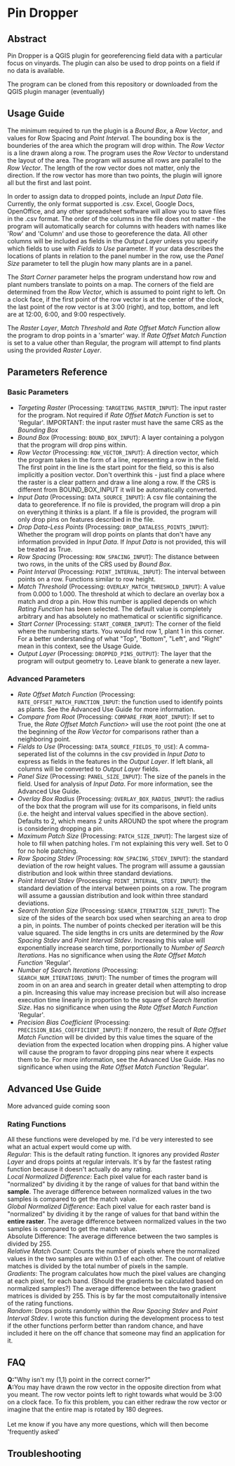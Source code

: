 <h1>Pin Dropper</h1>
<h2>Abstract</h2>
<p>Pin Dropper is a QGIS plugin for georeferencing field data with a particular focus on vinyards. The plugin can also be
used to drop points on a field if no data is available.</p>
<p>The program can be cloned from this repository or downloaded from the QGIS plugin manager (eventually)</p>

<h2>Usage Guide</h2>
<p>The minimum required to run the plugin is a <i>Bound Box</i>, a <i>Row Vector</i>, and values for </i>Row Spacing</i> and <i>Point Interval</i>. The bounding box is the bounderies of the area which the program will drop within. The <i>Row Vector</i> is a line drawn along a row. The program uses the <i>Row Vector</i> to understand the layout of the area. The program will assume all rows are parallel to the <i>Row Vector</i>. The length of the row vector does not matter, only the direction. If the row vector has more than two points, the plugin will ignore all but the first and last point.</p>
<p>In order to assign data to dropped points, include an <i>Input Data</i> file. Currently, the only format supported is .csv. Excel, Google Docs, OpenOffice, and any other spreadsheet software will allow you to save files in the .csv format. The order of the columns in the file does not matter - the program will automatically search for columns with headers with names like 'Row' and 'Column' and use those to georeference the data. All other columns will be included as fields in the <i>Output Layer</i> unless you specify which fields to use with <i>Fields to Use</i> parameter. If your data describes the locations of plants in relation to the panel number in the row, use the <i>Panel Size</i> parameter to tell the plugin how many plants are in a panel.</p>
<p>The <i>Start Corner</i> parameter helps the program understand how row and plant numbers translate to points on a map. The corners of the field are determined from the <i>Row Vector</i>, which is assumed to point right to left. On a clock face, if the first point of the row vector is at the center of the clock, the last point of the row vector is at 3:00 (right), and top, bottom, and left are at 12:00, 6:00, and 9:00 respectively.</p>
<p>The <i>Raster Layer</i>, <i>Match Threshold</i> and <i>Rate Offset Match Function</i> allow the program to drop points in a 'smarter' way. If <i>Rate Offset Match Function</i> is set to a value other than Regular, the program will attempt to find plants using the provided <i>Raster Layer</i>.</p>

<h2>Parameters Reference</h2>
<h3>Basic Parameters</h3>
<ul>
<li><i>Targeting Raster</i> (Processing: <code>TARGETING_RASTER_INPUT</code>): The input raster for the program. Not required if <i>Rate Offset Match Function</i> is set to 'Regular'. IMPORTANT: the input raster must have the same CRS as the <i>Bounding Box</i></li>
<li><i>Bound Box</i> (Processing: <code>BOUND_BOX_INPUT</code>): A layer containing a polygon that the program will drop pins within.</li>
<li><i>Row Vector</i> (Processing: <code>ROW_VECTOR_INPUT</code>): A direction vector, which the program takes in the form of a line, representing a row in the field. The first point in the line is the start point for the field, so this is also implicitly a position vector. Don't overthink this - just find a place where the raster is a clear pattern and draw a line along a row. If the CRS is different from BOUND_BOX_INPUT it will be automatically converted.</li>
<li><i>Input Data</i> (Processing: <code>DATA_SOURCE_INPUT</code>): A csv file containing the data to georeference. If no file is provided, the program will drop a pin on everything it thinks is a plant. If a file is provided, the program will only drop pins on features described in the file.</li>
<li><i>Drop Data-Less Points</i> (Processing: <code>DROP_DATALESS_POINTS_INPUT</code>): Whether the program will drop points on plants that don't have any information provided in <i>Input Data</i>. If <i>Input Data</i> is not provided, this will be treated as True.</li>
<li><i>Row Spacing</i> (Processing: <code>ROW_SPACING_INPUT</code>): The distance between two rows, in the units of the CRS used by <i>Bound Box</i>.</li>
<li><i>Point Interval</i> (Processing: <code>POINT_INTERVAL_INPUT</code>): The interval between points on a row. Functions similar to row height.</li>
<li><i>Match Threshold</i> (Processing: <code>OVERLAY_MATCH_THRESHOLD_INPUT</code>): A value from 0.000 to 1.000. The threshold at which to declare an overlay box a match and drop a pin. How this number is applied depends on which <i>Rating Function</i> has been selected. The default value is completely arbitrary and has absolutely no mathematical or scientific significance.</li>
<li><i>Start Corner</i> (Processing: <code>START_CORNER_INPUT</code>): The corner of the field where the numbering starts. You would find row 1, plant 1 in this corner. For a better understanding of what "Top", "Bottom", "Left", and "Right" mean in this context, see the Usage Guide.</li>
<li><i>Output Layer</i> (Processing: <code>DROPPED_PINS_OUTPUT</code>): The layer that the program will output geometry to. Leave blank to generate a new layer.</li>
</ul>

<h3>Advanced Parameters</h3>
<ul>
<li><i>Rate Offset Match Function</i> (Processing: <code>RATE_OFFSET_MATCH_FUNCTION_INPUT</code>: the function used to identify points as plants. See the Advanced Use Guide for more information.</li>
<li><i>Compare from Root</i> (Processing: <code>COMPARE_FROM_ROOT_INPUT</code>): If set to True, the <i>Rate Offset Match Function></i> will use the root point (the one at the beginning of the <i>Row Vector</i> for comparisons rather than a neighboring point.</li>
<li><i>Fields to Use</i> (Processing: <code>DATA_SOURCE_FIELDS_TO_USE</code>): A comma-seperated list of the columns in the csv provided in <i>Input Data</i> to express as fields in the features in the <i>Output Layer</i>. If left blank, all columns will be converted to <i>Output Layer</i> fields.</li>
<li><i>Panel Size</i> (Processing: <code>PANEL_SIZE_INPUT</code>): The size of the panels in the field. Used for analysis of <i>Input Data</i>. For more information, see the Advanced Use Guide.</li>
<li><i>Overlay Box Radius</i> (Processing: <code>OVERLAY_BOX_RADIUS_INPUT</code>): the radius of the box that the program will use for its comparisons, in field units (i.e. the height and interval values specified in the above section). Defaults to 2, which means 2 units AROUND the spot where the program is considering dropping a pin.</li>
<li><i>Maximum Patch Size</i> (Processing: <code>PATCH_SIZE_INPUT</code>): The largest size of hole to fill when patching holes. I'm not explaining this very well. Set to 0 for no hole patching.</li>
<li><i>Row Spacing Stdev</i> (Processing: <code>ROW_SPACING_STDEV_INPUT</code>): the standard deviation of the row height values. The program will assume a gaussian distribution and look within three standard deviations.</li>
<li><i>Point Interval Stdev</i> (Processing: <code>POINT_INTERVAL_STDEV_INPUT</code>): the standard deviation of the interval between points on a row. The program will assume a gaussian distribution and look within three standard deviations.</li>
<li><i>Search Iteration Size</i> (Processing: <code>SEARCH_ITERATION_SIZE_INPUT</code>): The size of the sides of the search box used when searching an area to drop a pin, in points. The number of points checked per iteration will be this value squared. The side lengths in crs units are determined by the <i>Row Spacing Stdev</i> and <i>Point Interval Stdev</i>. Increasing this value will exponentially increase search time, porportionally to <i>Number of Search Iterations</i>. Has no significance when using the <i>Rate Offset Match Function</i> 'Regular'.</li>
<li><i>Number of Search Iterations</i> (Processing: <code>SEARCH_NUM_ITERATIONS_INPUT</code>): The number of times the program will zoom in on an area and search in greater detail when attempting to drop a pin. Increasing this value may increase precision but will also increase execution time linearly in proportion to the square of <i>Search Iteration Size</i>. Has no significance when using the <i>Rate Offset Match Function</i> 'Regular'.</li>
<li><i>Precision Bias Coefficient</i> (Processing: <code>PRECISION_BIAS_COEFFICIENT_INPUT</code>): If nonzero, the result of <i>Rate Offset Match Function</i> will be divided by this value times the square of the deviation from the expected location when dropping pins. A higher value will cause the program to favor dropping pins near where it expects them to be. For more information, see the Advanced Use Guide. Has no significance when using the <i>Rate Offset Match Function</i> 'Regular'.</li>
</ul>

<h2>Advanced Use Guide</h2>
More advanced guide coming soon
<h3>Rating Functions</h3>
All these functions were developed by me. I'd be very interested to see what an actual expert would come up with.<Br>
<i>Regular</i>: This is the default rating function. It ignores any provided <i>Raster Layer</i> and drops points at regular intervals. It's by far the fastest rating function because it doesn't actually do any rating.<br>
<i>Local Normalized Difference</i>: Each pixel value for each raster band is "normalized" by dividing it by the range of values for that band within the <b>sample</b>. The average difference between normalized values in the two samples is compared to get the match value.<br>
<i>Global Normalized Difference</i>: Each pixel value for each raster band is "normalized" by dividing it by the range of values for that band within the <b>entire raster</b>. The average difference between normalized values in the two samples is compared to get the match value.<br
<i>Absolute Difference</i>: The average difference between the two samples is divided by 255.<br>
<i>Relative Match Count</i>: Counts the number of pixels where the normalized values in the two samples are within 0.1 of each other. The count of relative matches is divided by the total number of pixels in the sample.<br>
<i>Gradients</i>: The program calculates how much the pixel values are changing at each pixel, for each band. (Should the gradients be calculated based on normalized samples?) The average difference between the two gradient matrices is divided by 255. This is by far the most computaitonally intensive of the rating functions.<br>
<i>Random</i>: Drops points randomly within the <i>Row Spacing Stdev</i> and <i>Point Interval Stdev</i>. I wrote this function during the development process to test if the other functions perform better than random chance, and have included it here on the off chance that someone may find an application for it.<br>

<h2>FAQ</h2>
<b>Q:</b>"Why isn't my (1,1) point in the correct corner?"<br>
<b>A:</b>You may have drawn the row vector in the opposite direction from what you meant. The row vector points left to right towards what would be 3:00 on a clock face. To fix this problem, you can either redraw the row vector or imagine that the entire map is rotated by 180 degrees. <br>
<br>
Let me know if you have any more questions, which will then become 'frequently asked'

<h2>Troubleshooting</h2>

